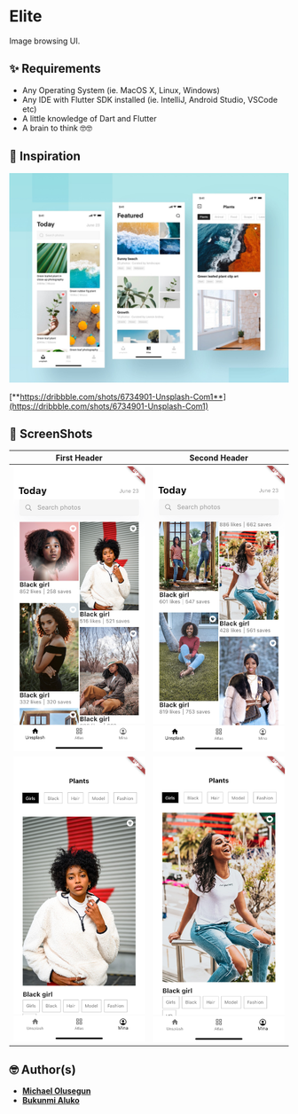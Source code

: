 # Elite

Image browsing UI.

## ✨ Requirements
* Any Operating System (ie. MacOS X, Linux, Windows)
* Any IDE with Flutter SDK installed (ie. IntelliJ, Android Studio, VSCode etc)
* A little knowledge of Dart and Flutter
* A brain to think 🤓🤓

## 📖 Inspiration
<img src="inspiration/inspiration.jpg"/>

[**https://dribbble.com/shots/6734901-Unsplash-Com1**](https://dribbble.com/shots/6734901-Unsplash-Com1)


## 📸 ScreenShots
| First Header  | Second Header |
| ------------- | ------------- |
| <img src="screenshots/unsplash1.png" width="300"/> | <img src="screenshots/unsplash2.png" width="300"/> |
| <img src="screenshots/mina1.png" width="300"/> | <img src="screenshots/mina2.png" width="300"/> |


## 🤓 Author(s)
* [**Michael Olusegun**](https://github.com/mikkyboy2005)
* [**Bukunmi Aluko**](https://github.com/bukunmialuko)
